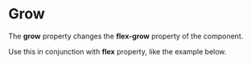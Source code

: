 # Grow

The **grow** property changes the **flex-grow** property of the component.

Use this in conjunction with **flex** property, like the example below.